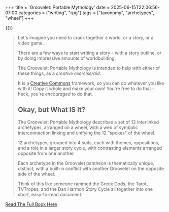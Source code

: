 +++
title = 'Groovelet: Portable Mythology'
date = 2025-06-15T22:06:56-07:00
categories = ["writing", "rpg"]
tags = ["taxonomy", "archetypes", "wheel"]
+++

{{<imgwebp src="fullcycle.png">}}

<!--more-->

> Let's imagine you need to crack together a world, or a story, or a video game.
>
> There are a few ways to start writing a story - with a story outline, or by doing impressive amounts of worldbuilding.
>
> The Groovelet: Portable Mythology is intended to help with either of these things, as a _creative exercise/aid_.
>
> It is a [Creative Commons](https://creativecommons.org/licenses/by/4.0/) framework, so you can do whatever you like with it!
> Copy it whole and make your own! You're free to do that - heck, you're _encouraged_ to do that.
>
> ## Okay, but What IS It?
>
> The Groovelet: Portable Mythology describes a set of 12 interlinked archetypes, arranged on a wheel,
with a web of symbolic interconnection linking and unifying the 12 "spokes" of the wheel.
>
> 12 archetypes, grouped into 4 suits, each with themes, oppositions, and a role in a larger story
cycle, with contrasting elements arranged opposite from one another.
>
> Each archetype in the Groovelet pantheon is thematically unique, distinct, with a built-in conflict
with another Groovelet on the opposite side of the wheel.
>
> Think of this like someone rammed the Greek Gods, the Tarot, TVTropes, and the Dan Harmon Story
Cycle all together into one short, easy-to-read document.
>

[Read The Full Book Here](https://groovelet.com/gpm-book/)